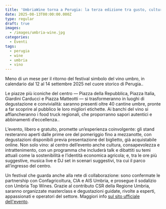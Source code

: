 ```yaml
---
title: 'UmbriaWine torna a Perugia: la terza edizione tra gusto, cultura e territorio'
date: 2025-08-13T00:00:00.000Z
type: regular
draft: true
images:
  - /images/umbria-wine.jpg
categories:
  - Eventi
tags:
  - perugia
  - wine
  - umbria
  - vino
---
```


Meno di un mese per il ritorno del festival simbolo del vino umbro, in calendario dal 12 al 14 settembre 2025 nel cuore storico di Perugia..

Le piazze più iconiche del centro — Piazza della Repubblica, Piazza Italia, Giardini Carducci e Piazza Matteotti — si trasformeranno in luoghi di degustazione e convivialità: saranno presenti oltre 40 cantine umbre, pronte a far scoprire al pubblico le loro migliori etichette. Ai banchi del vino si affiancheranno i food truck regionali, che proporranno sapori autentici e abbinamenti d’eccellenza..

L’evento, libero e gratuito, promette un’esperienza coinvolgente: gli stand resteranno aperti dalle prime ore del pomeriggio fino a mezzanotte, con degustazioni disponibili previa presentazione del biglietto, già acquistabile online. Non solo vino: al centro dell’evento anche cultura, consapevolezza e intrattenimento, con un programma che includerà talk e dibattiti su temi attuali come la sostenibilità e l’identità economica agricola; e, tra le ore più suggestive, musica live e DJ set in scenari suggestivi, tra cui il parco all’ingresso del centro.

Un festival che guarda anche alla rete di collaborazione: sono confermate le partnership con Confagricoltura, CIA e AIS Umbria, e prosegue il sodalizio con Umbria Top Wines. Grazie al contributo CSR della Regione Umbria, saranno organizzate masterclass e degustazioni guidate, rivolte a esperti, appassionati e operatori del settore. Maggiori info [sul sito ufficiale dell'evento](https://www.umbriawine.it/#programma).
